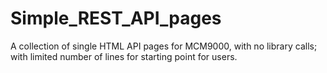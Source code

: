 # Simple_REST_API_pages
A collection of single HTML API pages for MCM9000, with no library calls; with limited number of lines for starting point for users.
